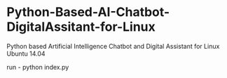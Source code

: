 # Python-Based-AI-Chatbot-DigitalAssitant-for-Linux
Python based Artificial Intelligence Chatbot and Digital Assistant for Linux Ubuntu 14.04

run -
python index.py
